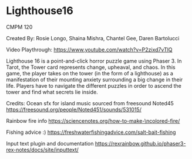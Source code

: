 # Lighthouse16
CMPM 120

Created By: Rosie Longo, Shaina Mishra, Chantel Gee, Daren Bartolucci

Video Playthrough: https://www.youtube.com/watch?v=P2zixd7vTlQ

Lighthouse 16 is a point-and-click horror puzzle game using Phaser 3. In Tarot, the Tower card represents change, upheaval, and chaos. In this game, the player takes on the tower (in the form of a lighthouse) as a manifestation of their mounting anxiety surrounding a big change in their life. Players have to navigate the different puzzles in order to ascend the tower and find what secrets lie inside.

Credits:
Ocean sfx for island music sourced from freesound Noted45
  https://freesound.org/people/Noted451/sounds/531015/
  
Rainbow fire info
  https://sciencenotes.org/how-to-make-\ncolored-fire/
  
Fishing advice :)
  https://freshwaterfishingadvice.com/salt-bait-fishing
  
Input text plugin and documentation
  https://rexrainbow.github.io/phaser3-rex-notes/docs/site/inputtext/
